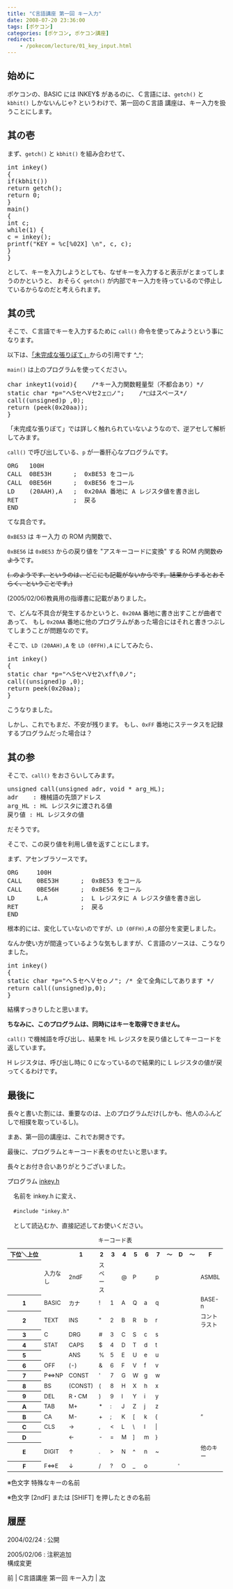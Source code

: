 ```yaml
---
title: "C言語講座 第一回 キー入力"
date: 2008-07-20 23:36:00
tags: [ポケコン]
categories: [ポケコン, ポケコン講座]
redirect:
    - /pokecom/lecture/01_key_input.html
---
```


## 始めに

<!-- 20050206 -->

ポケコンの、BASIC には INKEY$ があるのに、Ｃ言語には、`getch()` と `kbhit()` しかないんじゃ? というわけで、第一回のＣ言語 講座は、キー入力を扱うことにします。

## 其の壱

<!-- 20050206 -->

まず、`getch()` と `kbhit()` を組み合わせて、 

<pre>int inkey()
{
if(kbhit())
return getch();
return 0;
}
main()
{
int c;
while(1) {
c = inkey();
printf("KEY = %c[%02X] \n", c, c);
}
}
</pre>

として、キーを入力しようとしても、なぜキーを入力すると表示がとまってしまうのかというと、 おそらく `getch()` が内部でキー入力を待っているので停止しているからなのだと考えられます。

## 其の弐

<!-- 20050206 -->

そこで、Ｃ言語でキーを入力するために `call()` 命令を<!-- 20050206:実現して -->使ってみようという事になります。


	  
以下は、[「未完成な張りぼて」][1]からの引用です ^_^;
	  
`main()` は上のプログラムを使ってください。 

 [1]: http://freett.com/hazy/

<pre>char inkeyt1(void){	<span>/*キー入力関数軽量型（不都合あり）*/</span>
static char *p="へSセヘVセ2ェ□ノ";	<span>/*□はスペース*/</span>
call((unsigned)p ,0);
return (peek(0x20aa));
}
</pre>

「未完成な張りぼて」では詳しく触れられていないようなので、逆アセして解析してみます。
	  
`call()` で呼び出している、`p` が一番肝心なプログラムです。 

<pre>ORG   100H
CALL  0BE53H      <span>;  0xBE53 をコール</span>
CALL  0BE56H      <span>;  0xBE56 をコール</span>
LD    (20AAH),A   <span>;  0x20AA 番地に A レジスタ値を書き出し</span>
RET               <span>;  戻る</span>
END
</pre>

てな具合です。
	  
`0xBE53` は キー入力 の ROM 内関数で、
	  
`0xBE56` は `0xBE53` からの戻り値を "アスキーコードに変換" する ROM 内関数<del>のよう</del>です。
	  
<del>(‥のようです、というのは、どこにも記載がないからです。結果からするとおそらく、ということです。)
</del>
	  
<span>(2005/02/06)教員用の指導書に記載がありました。
</span> 

で、どんな不具合が発生するかというと、`0x20AA` 番地に書き出すことが曲者であって、 もし `0x20AA` 番地に他のプログラムがあった場合にはそれと書きつぶしてしまうことが問題なのです。
	  
そこで、`LD (20AAH),A` を `LD (0FFH),A` にしてみたら、 

<pre>int inkey()
{
static char *p="へSセヘVセ2\xff\0ノ";
call((unsigned)p ,0);
return peek(0x20aa);
}
</pre>

こうなりました。
	  
しかし、これでもまだ、不安が残ります。 もし、`0xFF` 番地にステータスを記録するプログラムだった場合は？  


## 其の参

<!-- 20050206 -->

そこで、`call()` をおさらいしてみます。 

<pre>unsigned call(unsigned adr, void * arg_HL);
adr    : 機械語の先頭アドレス
arg_HL : HL レジスタに渡される値
戻り値 : HL レジスタの値
</pre>

だそうです。
	  
そこで、この戻り値を利用し値を返すことにします。
	  
まず、アセンブラソースです。 

<pre>ORG     100H
CALL    0BE53H      <span>;  0xBE53 をコール</span>
CALL    0BE56H      <span>;  0xBE56 をコール</span>
LD      L,A         <span>;  L レジスタに A レジスタ値を書き出し</span>
RET                 <span>;  戻る</span>
END
</pre>

根本的には、変化していないのですが、`LD (0FFH),A` の部分を変更しました。
	  
なんか使い方が間違っているような気もしますが、Ｃ言語のソースは、こうなりました。 

<pre>int inkey()
{
static char *p="ヘＳセヘＶセｏノ"; <span>/* 全て全角にしてあります */</span>
return call((unsigned)p,0);
}
</pre>

結構すっきりしたと思います。
	  
**ちなみに、このプログラムは、同時にはキーを取得できません。** 

`call()` で機械語を呼び出し、結果を HL レジスタを戻り値としてキーコードを返しています。
	  
H レジスタは、呼び出し時に 0 になっているので結果的に L レジスタの値が戻ってくるわけです。

## 最後に

<!-- 20050206 -->

長々と<!-- 20050206:講座をやってきた -->書いた割には、重要なのは、上のプログラムだけ(しかも、他人のふんどしで相撲を取っているし)。


	  
まあ、第一回の講座は、これでお開きです。
	  
最後に、プログラムとキーコード表をのせたいと思います。
	  
長々とお付き合いありがとうございました。 

プログラム [inkey.h][2] 

 [2]: /files/inkey.h

　名前を inkey.h に変え、
  
　`#include "inkey.h"`
  
　として読込むか、直接記述してお使いください。

<table class="table table-striped" style="font-size: small;" summary="inkey.h で取得できるキーのコード表"><caption>キーコード表</caption> 
<tr><th>下位＼上位</th><th style="width: 1em;"></th><th style="width: 1em;">1</th><th style="width: 1em;">2</th><th style="width: 1em;">3</th><th style="width: 1em;">4</th><th style="width: 1em;">5</th><th style="width: 1em;">6</th><th style="width: 1em;">7</th><th style="width: 1em;">～</th><th style="width: 1em;">D</th><th style="width: 1em;">～</th><th style="width: 1em;">F</th></tr>
<tr><th ></th><td>入力なし</td><td><span>2ndF</span></td><td>スペース</td><td></td><td>@</td><td>P</td><td></td><td>p</td><td rowspan="16"></td><td rowspan="15"></td><td rowspan="16"></td><td><span>ASMBL</span></td></tr>
<tr><th>1</th><td><span>BASIC</span></td><td><span>カナ</span></td><td>!</td><td>1</td><td>A</td><td>Q</td><td>a</td><td>q</td><td><span>BASE-n</span></td></tr>
<tr><th>2</th><td><span>TEXT</span></td><td><span>INS</span></td><td>"</td><td>2</td><td>B</td><td>R</td><td>b</td><td>r</td><td><span>コントラスト</span></td></tr>
<tr><th>3</th><td><span>C</span></td><td><span>DRG</span></td><td>#</td><td>3</td><td>C</td><td>S</td><td>c</td><td>s</td><td></td></tr>
<tr><th>4</th><td><span>STAT</span></td><td><span>CAPS</span></td><td>$</td><td>4</td><td>D</td><td>T</td><td>d</td><td>t</td><td></td></tr>
<tr><th>5</th><td></td><td><span>ANS</span></td><td>%</td><td>5</td><td>E</td><td>U</td><td>e</td><td>u</td><td></td></tr>
<tr><th>6</th><td><span>OFF</span></td><td>(-)</td><td>&</td><td>6</td><td>F</td><td>V</td><td>f</td><td>v</td><td></td></tr>
<tr><th>7</th><td><span>P⇔NP</span></td><td><span>CONST</span></td><td>'</td><td>7</td><td>G</td><td>W</td><td>g</td><td>w</td><td></td></tr>
<tr><th>8</th><td><span>BS</span></td><td><span>(CONST)</span></td><td>(</td><td>8</td><td>H</td><td>X</td><td>h</td><td>x</td><td></td></tr>
<tr><th>9</th><td><span>DEL</span></td><td><span>R・CM</span></td><td>)</td><td>9</td><td>I</td><td>Y</td><td>i</td><td>y</td><td></td></tr>
<tr><th>A</th><td><span>TAB</span></td><td><span>M+</span></td><td>*</td><td>:</td><td>J</td><td>Z</td><td>j</td><td>z</td><td></td></tr>
<tr><th>B</th><td><span>CA</span></td><td><span>M-</span></td><td>+</td><td>;</td><td>K</td><td>[</td><td>k</td><td>{</td><td>”</td></tr>
<tr><th>C</th><td><span>CLS</span></td><td>→</td><td>,</td><td><</td><td>L</td><td>\</td><td>l</td><td>|</td><td></td></tr>
<tr><th>D</th><td><span class="fa fa-reply fa-flip-vertical" title="RETURN"></span></td><td>←</td><td>-</td><td>=</td><td>M</td><td>]</td><td>m</td><td>}</td><td></td></tr>
<tr><th>E</th><td><span>DIGIT</span></td><td>↑</td><td>.</td><td>></td><td>N</td><td>^</td><td>n</td><td>~</td><td>他のキー</td></tr>
<tr><th>F</th><td><span>F⇔E</span></td><td>↓</td><td>/</td><td>?</td><td>O</td><td>_</td><td>o</td><td></td><td>゜</td><td></td></tr>
</table>

※<span>色</span>文字 特殊なキーの名前
  
※<span>色</span>文字 [2ndF] または [SHIFT] を押したときの名前 

## 履歴

2004/02/24
: 公開

2005/02/06
: 注釈追加<br />構成変更



<div class="siblings_navigation">前 | C言語講座 第一回 キー入力 | <a href="/blog/2008/07/20/pokecom-lecture-02-file-size-compact.html" title="C言語講座 第二回 ファイルサイズの縮小" >次</a>
</div>
